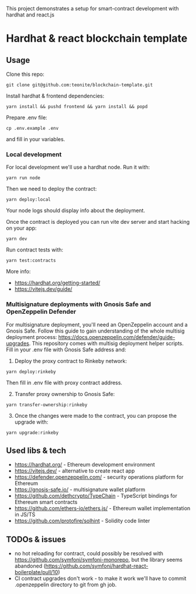 This project demonstrates a setup for smart-contract development with hardhat and react.js

# Hardhat & react blockchain template

## Usage

Clone this repo:
```
git clone git@github.com:teonite/blockchain-template.git
```

Install hardhat & frontend dependencies:
```
yarn install && pushd frontend && yarn install && popd
```

Prepare .env file:
```
cp .env.example .env
```
and fill in your variables.

### Local development
For local development we'll use a hardhat node. Run it with:
```
yarn run node
```

Then we need to deploy the contract: 
```
yarn deploy:local
```
Your node logs should display info about the deployment.

Once the contract is deployed you can run vite dev server and start hacking on your app:
```
yarn dev
```

Run contract tests with:
```
yarn test:contracts
```

More info:
* https://hardhat.org/getting-started/
* https://vitejs.dev/guide/

### Multisignature deployments with Gnosis Safe and OpenZeppelin Defender
For multisignature deployment, you'll need an OpenZeppelin account and a Gnosis Safe.
Follow this guide to gain understanding of the whole multisig deployment process: https://docs.openzeppelin.com/defender/guide-upgrades.
This repository comes with multisig deployment helper scripts. Fill in your .env file with Gnosis Safe address and:

1. Deploy the proxy contract to Rinkeby network:
```
yarn deploy:rinkeby
```
Then fill in .env file with proxy contract address.

2. Transfer proxy ownership to Gnosis Safe:
```
yarn transfer-ownership:rinkeby
```

3. Once the changes were made to the contract, you can propose the upgrade with:
```
yarn upgrade:rinkeby
```

## Used libs & tech
* https://hardhat.org/ - Ethereum development environment
* https://vitejs.dev/ - alternative to create react app
* https://defender.openzeppelin.com/ - security operations platform for Ethereum
* https://gnosis-safe.io/ - multisignature wallet platform
* https://github.com/dethcrypto/TypeChain - TypeScript bindings for Ethereum smart contracts
* https://github.com/ethers-io/ethers.js/ - Ethereum wallet implementation in JS/TS
* https://github.com/protofire/solhint - Solidity code linter

## TODOs & issues
* no hot reloading for contract, could possibly be resolved with https://github.com/symfoni/symfoni-monorepo, but the library seems abandoned (https://github.com/symfoni/hardhat-react-boilerplate/pull/10)
* CI contract upgrades don't work - to make it work we'll have to commit .openzeppelin directory to git from gh job.
